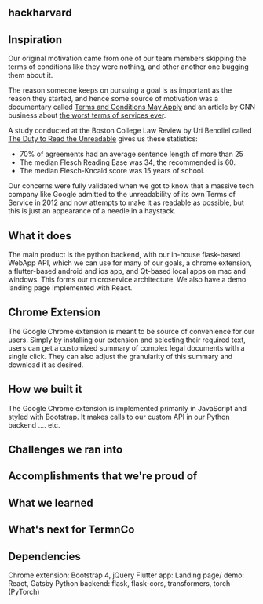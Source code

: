 ## hackharvard

## Inspiration

Our original motivation came from one of our team members skipping the terms of conditions like they were nothing, and other another one bugging them about it. 

The reason someone keeps on pursuing a goal is as important as the reason they started, and hence some source of motivation was a documentary called [Terms and Conditions May Apply](https://www.imdb.com/title/tt2084953/) and an article by CNN business about [the worst terms of services ever](https://money.cnn.com/gallery/technology/2014/05/13/worst-terms-of-service/index.html).

A study conducted at the Boston College Law Review by Uri Benoliel called [The Duty to Read the Unreadable](https://papers.ssrn.com/sol3/papers.cfm?abstract_id=3313837) gives us these statistics:
- 70% of agreements had an average sentence length of more than 25
- The median Flesch Reading Ease was 34, the recommended is 60.
- The median Flesch-Kncald score was 15 years of school.

Our concerns were fully validated when we got to know that a massive tech company like Google admitted to the unreadability of its own Terms of Service in 2012 and now attempts to make it as readable as possible, but this is just an appearance of a needle in a haystack.
## What it does

The main product is the python backend, with our in-house flask-based WebApp API, which we can use for many of our goals, a chrome extension, a flutter-based android and ios app, and Qt-based local apps on mac and windows. This forms our microservice architecture. We also have a demo landing page implemented with React.

## Chrome Extension

The Google Chrome extension is meant to be source of convenience for our users. Simply by installing our extension and selecting their required text, users can get a customized summary of complex legal documents with a single click. They can also adjust the granularity of this summary and download it as desired.

## How we built it

The Google Chrome extension is implemented primarily in JavaScript and styled with Bootstrap. It makes calls to our custom API in our Python backend .... etc.
## Challenges we ran into

## Accomplishments that we're proud of

## What we learned

## What's next for TermnCo

## Dependencies
Chrome extension: Bootstrap 4, jQuery
Flutter app: 
Landing page/ demo: React, Gatsby
Python backend: flask, flask-cors, transformers, torch (PyTorch)
